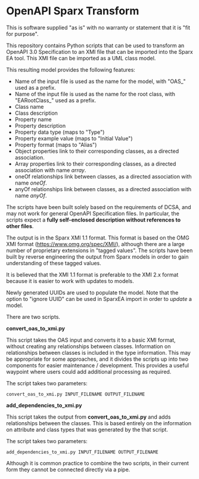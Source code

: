 # OpenAPI Sparx Transform

This is software supplied "as is" with no warranty or statement that it is "fit for purpose".

This repository contains Python scripts that can be used to transform an OpenAPI 3.0 Specification to an XMI file that can be imported into the Sparx EA tool.
This XMI file can be imported as a UML class model.

This resulting model provides the following features:

- Name of the input file is used as the name for the model, with "OAS_" used as a prefix.
- Name of the input file is used as the name for the root class, with "EARootClass_" used as a prefix.
- Class name
- Class description
- Property name
- Property description 
- Property data type (maps to "Type")
- Property example value (maps to "Initial Value")
- Property format (maps to "Alias")
- Object properties link to their corresponding classes, as a directed association.
- Array properties link to their corresponding classes, as a directed association with name _array_.
- oneOf relationships link between classes, as a directed association with name _oneOf_.
- anyOf relationships link between classes, as a directed association with name _anyOf_.

The scripts have been built solely based on the requirements of DCSA, and may not work for general OpenAPI Specification files. In particular, the scripts expect a **fully self-enclosed description without references to other files**.

The output is in the Sparx XMI 1.1 format. This format is based on the OMG XMI format (https://www.omg.org/spec/XMI/), although there are a large number of proprietary extensions in "tagged values".
The scripts have been built by reverse engineering the output from Sparx models in order to gain understanding of these tagged values.

It is believed that the XMI 1.1 format is preferable to the XMI 2.x format because it is easier to work with updates to models.

Newly generated UUIDs are used to populate the model. Note that the option to "ignore UUID" can be used in SparxEA import in order to _update_ a model.

There are two scripts.

**convert_oas_to_xmi.py**

This script takes the OAS input and converts it to  a basic XMI format, without creating any relationships between classes. Information on relationships between classes is included in the type information.
This may be appropriate for some approaches, and it divides the scripts up into two components for easier maintenance / development. This provides a useful waypoint where users could add additional processing as required.

The script takes two parameters:

`convert_oas_to_xmi.py INPUT_FILENAME OUTPUT_FILENAME`

**add_dependencies_to_xmi.py**

This script takes the output from **convert_oas_to_xmi.py** and adds relationships between the classes. This is based entirely on the information on attribute and class types that was generated by the that script.

The script takes two parameters:

`add_dependencies_to_xmi.py INPUT_FILENAME OUTPUT_FILENAME`

Although it is common practice to combine the two scripts, in their current form they cannot be connected directly via a pipe.




